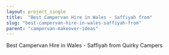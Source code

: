 ```yaml
---
layout: project_single
title:  "Best Campervan Hire in Wales - Saffiyah from"
slug: "best-campervan-hire-in-wales-saffiyah-from"
parent: "campervan-makeover-ideas"
---
```

Best Campervan Hire in Wales - Saffiyah from Quirky Campers